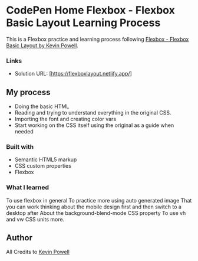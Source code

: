 # CodePen Home Flexbox - Flexbox Basic Layout Learning Process

This is a Flexbox practice and learning process following [Flexbox - Flexbox Basic Layout by Kevin Powell](https://codepen.io/kevinpowell/pen/xrWKBE).

### Links

- Solution URL: [https://flexboxlayout.netlify.app/]

## My process

- Doing the basic HTML
- Reading and trying to understand everything in the original CSS.
- Importing the font and creating color vars
- Start working on the CSS itself using the original as a guide when needed

### Built with

- Semantic HTML5 markup
- CSS custom properties
- Flexbox

### What I learned

To use flexbox in general
To practice more using auto generated image
That you can work thinking about the mobile design first and then switch to a desktop after
About the background-blend-mode CSS property
To use vh and vw CSS units more.

## Author

All Credits to [Kevin Powell](https://codepen.io/kevinpowell)

